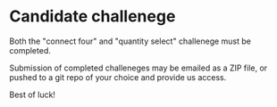 # Candidate challenege

Both the "connect four" and "quantity select" challenege must be completed.

Submission of completed challeneges may be emailed as a ZIP file, or pushed to a git repo of your choice and provide us access.

Best of luck!
